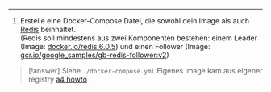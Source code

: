 ****

1. Erstelle eine Docker-Compose Datei, die sowohl dein Image als auch [Redis](https://redis.io/ "https://redis.io/") beinhaltet.  
    (Redis soll mindestens aus zwei Komponenten bestehen: einem Leader (Image: [docker.io/redis:6.0.5](http://docker.io/redis:6.0.5 "http://docker.io/redis:6.0.5")) und einen Follower (Image: [gcr.io/google_samples/gb-redis-follower:v2](http://gcr.io/google_samples/gb-redis-follower:v2 "http://gcr.io/google_samples/gb-redis-follower:v2")) 
>[!answer]
>Siehe `./docker-compose.yml`
>Eigenes image kam aus eigener registry [a4 howto](a4%20howto.md)


    
